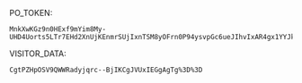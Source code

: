PO_TOKEN:
```
MnkXwKGz9n0HExf9mYim8My-UHD4Uorts5LTr7EHd2XnUjKEnmrSUjIxnTSM8yOFrn0P94ysvpGc6ueJIhvIxAR4gx1YYJkfl4lbhJToA7O0EK3ZTIC30Dq4REr8m25gV0u_os4SeOsJcNZbDU4aiNZ0ppp9UO857gFo
```
VISITOR_DATA:
```
CgtPZHpOSV9QWWRadyjqrc--BjIKCgJVUxIEGgAgTg%3D%3D
```
